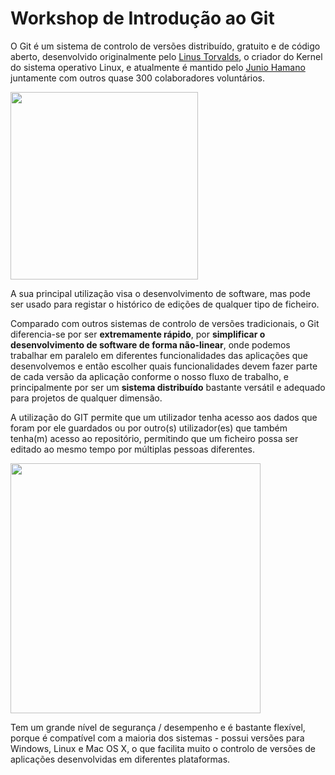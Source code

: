 # Workshop de Introdução ao Git

O Git é um sistema de controlo de versões distribuído, gratuito e de código aberto, desenvolvido originalmente pelo <a href="https://pt.wikipedia.org/wiki/Linus_Torvalds">Linus Torvalds</a>, o criador do Kernel do sistema operativo Linux, e atualmente é mantido pelo <a href="https://pt.wikipedia.org/wiki/Junio_Hamano">Junio Hamano</a> juntamente com outros quase 300 colaboradores voluntários.

<img src="https://upload.wikimedia.org/wikipedia/commons/thumb/e/e0/Git-logo.svg/1920px-Git-logo.svg.png" width="300" />

A sua principal utilização visa o desenvolvimento de software, mas pode ser usado para registar o histórico de edições de qualquer tipo de ficheiro.

Comparado com outros sistemas de controlo de versões tradicionais, o Git diferencia-se por ser <b>extremamente rápido</b>, por <b>simplificar o desenvolvimento de software de forma não-linear</b>, onde podemos trabalhar em paralelo em diferentes funcionalidades das aplicações que desenvolvemos e então escolher quais funcionalidades devem fazer parte de cada versão da aplicação conforme o nosso fluxo de trabalho, e principalmente por ser um <b>sistema distribuído</b> bastante versátil e adequado para projetos de qualquer dimensão.

A utilização do GIT permite que um utilizador tenha acesso aos dados que foram por ele guardados ou por outro(s) utilizador(es) que também tenha(m) acesso ao repositório, permitindo que um ficheiro possa ser editado ao mesmo tempo por múltiplas pessoas diferentes. 

<img src="https://dev-to-uploads.s3.amazonaws.com/uploads/articles/uzdbcfw21iqc8mzupsk3.gif" width="400" />


Tem um grande nível de segurança / desempenho e é bastante flexível, porque é compatível com a maioria dos sistemas - possui versões para Windows, Linux e Mac OS X, o que facilita muito o controlo de versões de aplicações desenvolvidas em diferentes plataformas.
